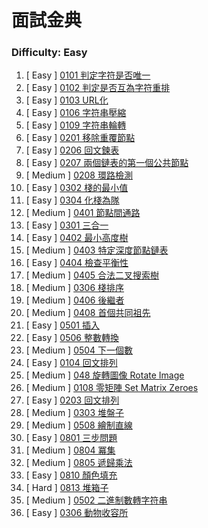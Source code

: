 # 面試金典

### Difficulty: Easy
001. [  Easy  ] [0101 判定字符是否唯一](https://github.com/Kuan-HC/LeetCode/blob/main/Interview/Interview_0101.md)
002. [  Easy  ] [0102 判定是否互為字符重排](https://github.com/Kuan-HC/LeetCode/blob/main/Interview/Interview_0102.md)
003. [  Easy  ] [0103 URL化](https://github.com/Kuan-HC/LeetCode/blob/main/Interview/Interview_0103.md)
004. [  Easy  ] [0106 字符串壓縮](https://github.com/Kuan-HC/LeetCode/blob/main/Interview/Interview_0106.md)
005. [  Easy  ] [0109 字符串輪轉](https://github.com/Kuan-HC/LeetCode/blob/main/Interview/Interview_0109.md)
006. [  Easy  ] [0201 移除重覆節點](https://github.com/Kuan-HC/LeetCode/blob/main/Interview/Interview_0201.md)
007. [  Easy  ] [0206 回文鍊表](https://github.com/Kuan-HC/LeetCode/blob/main/Interview/Interview_0206.md)
008. [  Easy  ] [0207 兩個鏈表的第一個公共節點](https://github.com/Kuan-HC/LeetCode/blob/main/Interview/Interview_0207.md)
009. [ Medium ] [0208 環路檢測](https://github.com/Kuan-HC/LeetCode/blob/main/Interview/Interview_0208.md)
010. [  Easy  ] [0302 棧的最小值](https://github.com/Kuan-HC/LeetCode/blob/main/Interview/Interview_0302.md)
011. [  Easy  ] [0304 化棧為隊](https://github.com/Kuan-HC/LeetCode/blob/main/Interview/Interview_0304.md)
012. [ Medium ] [0401 節點間通路](https://github.com/Kuan-HC/LeetCode/blob/main/Interview/Interview_0401.md)
013. [  Easy  ] [0301 三合一](https://github.com/Kuan-HC/LeetCode/blob/main/Interview/Interview_0301.md)
014. [  Easy  ] [0402 最小高度樹](https://github.com/Kuan-HC/LeetCode/blob/main/Interview/Interview_0402.md)
015. [ Medium ] [0403 特定深度節點鏈表](https://github.com/Kuan-HC/LeetCode/blob/main/Interview/Interview_0403.md)
016. [  Easy  ] [0404 檢查平衡性](https://github.com/Kuan-HC/LeetCode/blob/main/Interview/Interview_0404.md)
017. [ Medium ] [0405 合法二叉搜索樹](https://github.com/Kuan-HC/LeetCode/blob/main/Interview/Interview_0405.md)
018. [ Medium ] [0306 棧排序](https://github.com/Kuan-HC/LeetCode/blob/main/Interview/Interview_0306.md)
019. [ Medium ] [0406 後繼者](https://github.com/Kuan-HC/LeetCode/blob/main/Interview/Interview_0406.md)
020. [ Medium ] [0408 首個共同祖先](https://github.com/Kuan-HC/LeetCode/blob/main/Interview/Interview_0408.md)
021. [  Easy  ] [0501 插入](https://github.com/Kuan-HC/LeetCode/blob/main/Interview/Interview_0501.md)
022. [  Easy  ] [0506 整數轉換](https://github.com/Kuan-HC/LeetCode/blob/main/Interview/Interview_0506.md)
023. [ Medium ] [0504 下一個數](https://github.com/Kuan-HC/LeetCode/blob/main/Interview/Interview_0504.md)
024. [  Easy  ] [0104 回文排列](https://github.com/Kuan-HC/LeetCode/blob/main/Interview/Interview_0104.md)
025. [ Medium ] [048 旋轉圖像 Rotate Image](https://github.com/Kuan-HC/LeetCode/blob/main/Top100LikedQuestions/048_Rotate_Image.md)
026. [ Medium ] [0108 零矩陣 Set Matrix Zeroes](https://github.com/Kuan-HC/LeetCode/blob/main/DS_Study/073.md)
027. [  Easy  ] [0203 回文排列](https://github.com/Kuan-HC/LeetCode/blob/main/Interview/Interview_0203.md)
028. [ Medium ] [0303 堆盤子](https://github.com/Kuan-HC/LeetCode/blob/main/Interview/Interview_0303.md)
029. [ Medium ] [0508 繪制直線](https://github.com/Kuan-HC/LeetCode/blob/main/Interview/Interview_0508.md)
030. [  Easy  ] [0801 三步問題](https://github.com/Kuan-HC/LeetCode/blob/main/Interview/Interview_0801.md)
031. [ Medium ] [0804 冪集](https://github.com/Kuan-HC/LeetCode/blob/main/Interview/Interview_0804.md)
032. [ Medium ] [0805 遞歸乘法](https://github.com/Kuan-HC/LeetCode/blob/main/Interview/Interview_0805.md)
033. [  Easy  ] [0810 顏色填充](https://github.com/Kuan-HC/LeetCode/blob/main/Interview/Interview_0810.md)
034. [  Hard  ] [0813 堆箱子](https://github.com/Kuan-HC/LeetCode/blob/main/Interview/Interview_0813.md)
032. [ Medium ] [0502 二進制數轉字符串](https://github.com/Kuan-HC/LeetCode/blob/main/Interview/Interview_0502.md)
033. [  Easy  ] [0306 動物收容所](https://github.com/Kuan-HC/LeetCode/blob/main/Interview/Interview_0306.md)




